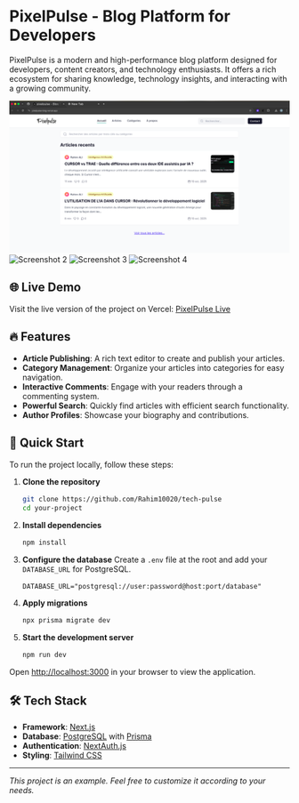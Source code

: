# PixelPulse - Blog Platform for Developers

PixelPulse is a modern and high-performance blog platform designed for developers, content creators, and technology enthusiasts. It offers a rich ecosystem for sharing knowledge, technology insights, and interacting with a growing community.

![Screenshot 1](./public/acceuil.png)
![Screenshot 2](placeholder_screenshot_2.png)
![Screenshot 3](placeholder_screenshot_3.png)
![Screenshot 4](placeholder_screenshot_4.png)

## 🌐 Live Demo

Visit the live version of the project on Vercel: [PixelPulse Live](https://pixelpulse-blog.vercel.app/)

## 🔥 Features

* **Article Publishing**: A rich text editor to create and publish your articles.
* **Category Management**: Organize your articles into categories for easy navigation.
* **Interactive Comments**: Engage with your readers through a commenting system.
* **Powerful Search**: Quickly find articles with efficient search functionality.
* **Author Profiles**: Showcase your biography and contributions.

## 🚀 Quick Start

To run the project locally, follow these steps:

1. **Clone the repository**
   ```bash
   git clone https://github.com/Rahim10020/tech-pulse
   cd your-project
   ```

2. **Install dependencies**
   ```bash
   npm install
   ```

3. **Configure the database**
   Create a `.env` file at the root and add your `DATABASE_URL` for PostgreSQL.
   ```
   DATABASE_URL="postgresql://user:password@host:port/database"
   ```

4. **Apply migrations**
   ```bash
   npx prisma migrate dev
   ```

5. **Start the development server**
   ```bash
   npm run dev
   ```

Open [http://localhost:3000](http://localhost:3000) in your browser to view the application.

## 🛠️ Tech Stack

* **Framework**: [Next.js](https://nextjs.org/)
* **Database**: [PostgreSQL](https://www.postgresql.org/) with [Prisma](https://www.prisma.io/)
* **Authentication**: [NextAuth.js](https://next-auth.js.org/)
* **Styling**: [Tailwind CSS](https://tailwindcss.com/)

---

*This project is an example. Feel free to customize it according to your needs.*